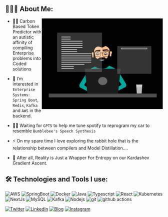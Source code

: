 <!---
Aggre7/Aggre7 is a ✨ special ✨ repository because its `README.md` (this file) appears on your GitHub profile.
You can click the Preview link to take a look at your changes.
--->

 <br/>

## 👨🏻‍💻 About Me:

<img  src="./thoughtworks-gif_dribbble.gif" height="290px" align="right" />

- 🥷🏾 Carbon Based Token Predictor with an autistic affinity of compiling Enterprise problems into Coded solutions

-  👀 I’m interested in `Enterprise Systems`: `Spring Boot`, `Redis`, `Kafka` and `AWS` in the backend.
    
- 👨‍💻 Waiting for `GPT5` to help me tune spotify to reprogram my car to resemble `Bumblebee's Speech Synthesis`

- ⚡ On my spare time I love exploring the rabbit hole that is the relationship between compilers and Model Distillation....
  
- 🔭 After all, Reality is Just a Wrapper For Entropy on our Kardashev Gradient Ascent.


## 🛠️ Technologies and Tools I use:

<p>
<img alt="AWS" src="https://img.shields.io/badge/AWS-232F3E?style=flat&logo=amazonwebservices&logoColor=white" height="25px"/>
<img alt="SpringBoot" src="https://img.shields.io/badge/SpringBoot-6DB33F?style=flat-square&logo=Spring&logoColor=white" height="25px"/>
<img alt="Docker" src="https://img.shields.io/badge/docker-257bd6?style=for-the-badge&logo=docker&logoColor=white"  height="25px"/>
<img alt="Java" src="https://img.shields.io/badge/Java-ED8B00?style=for-the-badge&logo=openjdk&logoColor=white" height="25px"/>
<img alt="Typescript" src="https://shields.io/badge/TypeScript-3178C6?logo=TypeScript&logoColor=FFF&style=flat-square"  height="25px"/>
<img alt="React" src="https://img.shields.io/badge/React-20232A?style=for-the-badge&logo=react&logoColor=61DAFB" height="25px"/>
<img alt="Kubernetes" src="https://img.shields.io/badge/kubernetes-326CE5?&style=plastic&logo=kubernetes&logoColor=white"  height="25px"/>
<img alt="NextJs" src="https://img.shields.io/badge/Next-black?style=for-the-badge&logo=next.js&logoColor=white" height="25px"/>
<img alt="MySQL" src="https://img.shields.io/badge/MySQL-4479A1?style=for-the-badge&logo=mysql&logoColor=white"  height="25px"/>
<img alt="Kafka" src="https://img.shields.io/badge/Apache_Kafka-231F20?style=for-the-badge&logo=apache-kafka&logoColor=white"  height="25px"/>
<img alt="Nodejs" src="https://img.shields.io/badge/-Nodejs-43853d?style=flat-square&logo=Node.js&logoColor=white"  height="25px"/>
<img alt="git" src="https://img.shields.io/badge/-Git-F05032?style=flat-square&logo=git&logoColor=white" height="25px"/>
 <img alt="github actions" src="https://img.shields.io/badge/-Github_Actions-2088FF?style=flat-square&logo=github-actions&logoColor=white" height="25px"/>
</p>

<p>
  <a href="https://twitter.com/aggreylelei" target="_blank"><img alt="Twitter" src="https://img.shields.io/badge/twitter-%231DA1F2.svg?&style=for-the-badge&logo=twitter&logoColor=white"  height="30px"/></a> <a href="https://www.linkedin.com/in/aggrey-lelei-154429296/" target="_blank"><img alt="LinkedIn" src="https://img.shields.io/badge/linkedin-%230077B5.svg?&style=for-the-badge&logo=linkedin&logoColor=white"  height="30px"/></a> <a href="https://aggreylelei.com/" target="_blank"><img alt="Blog" src="https://img.shields.io/badge/Blog-0A0A0A?style=for-the-badge&logo=dev.to&logoColor=white"  height="30px"/></a> <a href="https://www.instagram.com/aggreylelei" target="_blank"><img alt="Instagram" src="https://img.shields.io/badge/Instagram-E4405F?style=for-the-badge&logo=instagram&logoColor=white"  height="30px"/></a>
</p>

